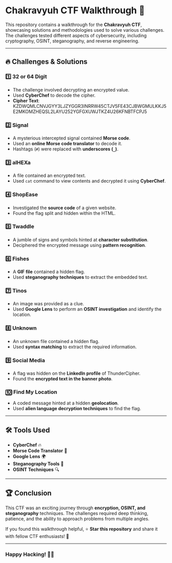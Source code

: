 # Chakravyuh CTF Walkthrough 🚀

This repository contains a walkthrough for the **Chakravyuh CTF**, showcasing solutions and methodologies used to solve various challenges. The challenges tested different aspects of cybersecurity, including cryptography, OSINT, steganography, and reverse engineering.

---

## 🔥 Challenges & Solutions  

### 1️⃣  32 or 64 Digit  
- The challenge involved decrypting an encrypted value.  
- Used **CyberChef** to decode the cipher.  
- **Cipher Text**: KZDWQMLCNVJGYY3LJZYGGR3INRRW45CTJV5FE43CJBWGMULKKJ5E2MKOMZHEQSL2LAYU252YGFGXUWJTKZ4U26KFNBTFCPJ5  

### 2️⃣  Signal  
- A mysterious intercepted signal contained **Morse code**.  
- Used an **online Morse code translator** to decode it.  
- Hashtags (`#`) were replaced with **underscores (`_`)**.

### 3️⃣  alHEXa  
- A file contained an encrypted text.  
- Used `cat` command to view contents and decrypted it using **CyberChef**.

### 4️⃣  ShopEase  
- Investigated the **source code** of a given website.  
- Found the flag split and hidden within the HTML.

### 5️⃣  Twaddle  
- A jumble of signs and symbols hinted at **character substitution**.  
- Deciphered the encrypted message using **pattern recognition**.

### 6️⃣  Fishes  
- A **GIF file** contained a hidden flag.  
- Used **steganography techniques** to extract the embedded text.

### 7️⃣  Tinos  
- An image was provided as a clue.  
- Used **Google Lens** to perform an **OSINT investigation** and identify the location.

### 8️⃣  Unknown  
- An unknown file contained a hidden flag.  
- Used **syntax matching** to extract the required information.

### 9️⃣  Social Media  
- A flag was hidden on the **LinkedIn profile** of ThunderCipher.  
- Found the **encrypted text in the banner photo**.

### 🔟  Find My Location  
- A coded message hinted at a hidden **geolocation**.  
- Used **alien language decryption techniques** to find the flag.  

---

## 🛠️ Tools Used  
- **CyberChef** 🔥  
- **Morse Code Translator** 📡  
- **Google Lens** 🌍  
- **Steganography Tools** 🔎  
- **OSINT Techniques** 🔍  

---

## 🏆 Conclusion  
This CTF was an exciting journey through **encryption, OSINT, and steganography** techniques. The challenges required deep thinking, patience, and the ability to approach problems from multiple angles.  

If you found this walkthrough helpful, ⭐ **Star this repository** and share it with fellow CTF enthusiasts! 🚀  

---

### Happy Hacking! 🏴‍☠️  
